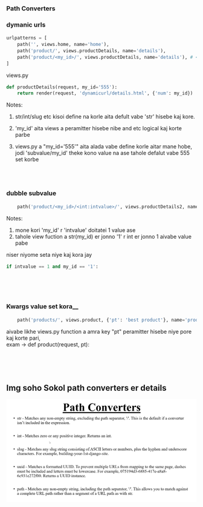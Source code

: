 ### **Path Converters**


### dymanic urls

```python
urlpatterns = [
    path('', views.home, name='home'),
    path('product/', views.productDetails, name='details'),
    path('product/<my_id>/', views.productDetails, name='details'), # <str:my_id> same
]
```

views.py

```python
def productDetails(request, my_id='555'):
    return render(request, 'dynamicurl/details.html', {'num': my_id})
```

Notes:
1. str/int/slug etc kisoi define na korle aita defult vabe 'str' hisebe kaj kore.  

2. 'my_id' aita views a peramitter hisebe nibe and etc logical kaj korte parbe

3. views.py a "my_id='555'" aita alada vabe define korle aitar mane hobe, jodi 'subvalue/my_id' theke kono value na ase tahole defalut vabe 555 set korbe

<br>
<br>

### dubble subvalue

```python
    path('product/<my_id>/<int:intvalue>/', views.productDetails2, name='details2'),
```

Notes: 
1. mone kori 'my_id' r 'intvalue' doitatei 1 value ase
2. tahole view fuction a str(my_id) er jonno '1' r int er jonno 1
aivabe value pabe

niser niyome seta niye kaj kora jay
```python
if intvalue == 1 and my_id == '1':
```


<br>
<br>
<br>

### Kwargs value set kora__

```python
    path('products/', views.product, {'pt': 'best product'}, name='product'),
```
aivabe likhe views.py function a amra key "pt" peramitter hisebe niye pore kaj korte pari,  
exam -> def product(request, pt):


<br>
<br>
<br>

## Img soho Sokol path converters er details 

![imf](./path-con.png)


<!-- # 67 Custom path converter -->